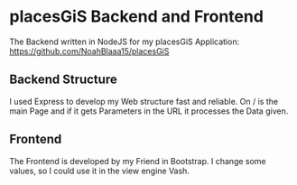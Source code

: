 # placesGiS Backend and Frontend
The Backend written in NodeJS for my placesGiS Application: https://github.com/NoahBlaaa15/placesGiS 

## Backend Structure
I used Express to develop my Web structure fast and reliable.
On / is the main Page and if it gets Parameters in the URL it processes the Data given.

## Frontend
The Frontend is developed by my Friend in Bootstrap. 
I change some values, so I could use it in the view engine Vash.
